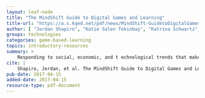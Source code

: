 ```yaml
---
layout: leaf-node
title: "The MindShift Guide to Digital Games and Learning"
title-url: "https://a.s.kqed.net/pdf/news/MindShift-GuidetoDigitalGamesandLearning.pdf"
author: [ "Jordan Shapiro", "Katie Salen Tekinbaş", "Katrina Schwartz", "Paul Davarsi"]
groups: technologies
categories: game-based-learning
topics: introductory-resources
summary: >
    Responding to social, economic, and t echnological trends that make games the most powerful medium for reaching young learners, The Educati on Arcade project, based in the MIT Comparative Media Studies Program, seeks to prototype games that teach, develop curricula r materials which support existing commercial titles, and help prepare teachers to use games in the classroom. This article reports on the first three prototypes that are producing: Supercharged! (electromagnetism); Envir onmental Detectives (environmental science);and Revolution (American history). 
cite: |
    Shapiro, Jordan, et al. The MindShift Guide to Digital Games and Learning.  Retrieved from: https://a.s.kqed.net/pdf/news/MindShift-GuidetoDigitalGamesandLearning.pdf
pub-date: 2017-04-15
added-date: 2017-04-15
resource-type: pdf-document
---
```

